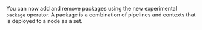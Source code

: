 You can now add and remove packages using the new experimental `package`
operator. A package is a combination of pipelines and contexts that is
deployed to a node as a set.
